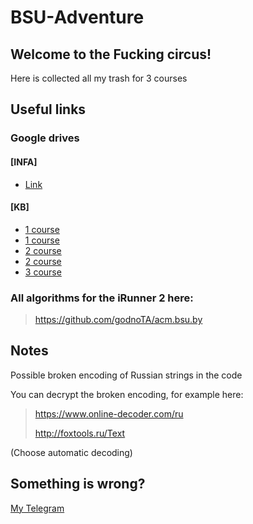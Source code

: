 # BSU-Adventure

## Welcome to the Fucking circus!
Here is collected all my trash for 3 courses

## Useful links
### Google drives
#### [INFA]
- [Link](https://drive.google.com/drive/folders/1fHpN0onSWIi1IBraPW2ExMSHVeRX997I?usp=sharing)   

#### [KB]
- [1 course](https://drive.google.com/drive/folders/12zLH7I0jCuPHJ4icugnn8BuhVZSjVt2x?usp=sharing)
- [1 course](https://drive.google.com/drive/folders/0B63RZiVI0-Jlb0liS1lLZEFpdkk?resourcekey=0-yFgujwkFQqFjEFqMcXRrHQ&usp=sharing)
- [2 course](https://drive.google.com/drive/folders/1h27zFmiSBPVPd8qRZV8HZpKnLfgltWJ2?usp=sharing)
- [2 course](https://drive.google.com/drive/folders/12n2nGyUDuuAvVLrEbBGHeG5Ajl3WR4sQ?usp=sharing)
- [3 course](https://drive.google.com/drive/folders/1wG53XCKZFGAzvsV5AFlJROH9JlInzlUP?usp=sharing)

### All algorithms for the iRunner 2 here:
>https://github.com/godnoTA/acm.bsu.by

## Notes
Possible broken encoding of Russian strings in the code

You can decrypt the broken encoding, for example here:

>https://www.online-decoder.com/ru
>
>http://foxtools.ru/Text
>
(Choose automatic decoding)

## Something is wrong?
[My Telegram](https://t.me/Dy_Lord)
